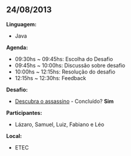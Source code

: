<h2>24/08/2013</h2>

<b>Linguagem:</b> 
<ul>
  <li>Java</li>
</ul>
<b>Agenda:</b>
<ul>
  <li>09:30hs ~ 09:45hs: Escolha do Desafio</li>
  <li>09:45hs ~ 10:00hs: Discussão sobre desafio</li>
  <li>10:00hs ~ 12:15hs: Resolução do desafio</li>
  <li>12:15hs ~ 12:30hs: Feedback</li>
</ul>
<b>Desafio:</b> 
<ul>
  <li><a href="http://dojopuzzles.com/problemas/exibe/descubra-o-assassino/" target="_new">Descubra o assassino</a> - Concluído? <b>Sim</b></li>
</ul>
<b>Participantes:</b> 
<ul>
  <li>Lázaro, Samuel, Luiz, Fabiano e Léo</li>
</ul>
<b>Local:</b> 
<ul>
  <li>ETEC</li>
</ul>
